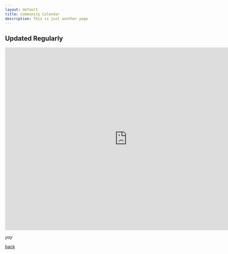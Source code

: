 ```yaml
---
layout: default
title: Community Calendar
description: This is just another page
---
```


## Updated Regularly

<iframe 
src="https://calendar.google.com/calendar/embed?src=8e29hljvcr0ecgvm8rek7h7su0%40group.calendar.google.com&ctz=America%2FChicago" 
style="border: 0" width="800" height="600" frameborder="0" scrolling="no"></iframe>


_yay_

[back](./)
